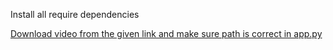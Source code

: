 Install all require dependencies

[Download video from the given link and make sure path is correct in app.py](https://drive.google.com/file/d/1goI3aHVE29Gko9lpTzgi_g3CZZPjJq8w/view)